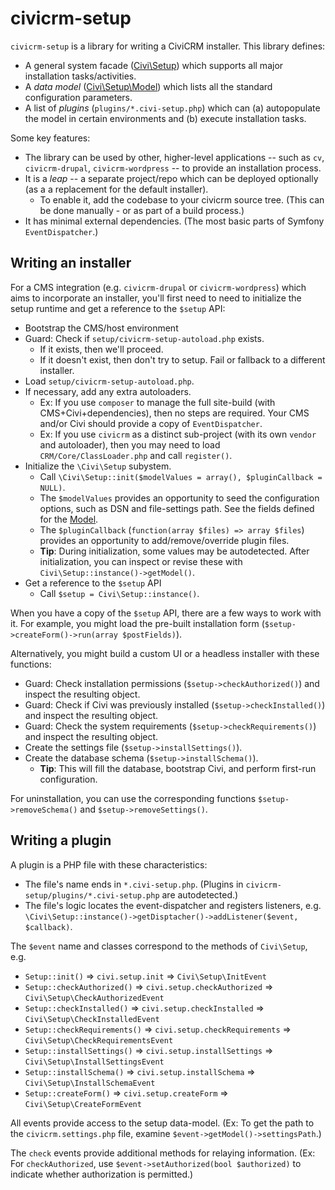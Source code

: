 # civicrm-setup

`civicrm-setup` is a library for writing a CiviCRM installer.  This library defines:

* A general system facade ([Civi\Setup](src/Setup.php)) which supports all major installation tasks/activities.
* A *data model* ([Civi\Setup\Model](src/Setup/Model.php)) which lists all the standard configuration parameters.
* A list of *plugins* (`plugins/*.civi-setup.php`) which can (a) autopopulate the model in certain environments and (b) execute installation tasks.

Some key features:

* The library can be used by other, higher-level applications -- such as `cv`, `civicrm-drupal`, `civicrm-wordpress` -- to provide an installation process.
* It is a *leap* -- a separate project/repo which can be deployed optionally (as a a replacement for the default installer).
    * To enable it, add the codebase to your civicrm source tree. (This can be done manually - or as part of a build process.)
* It has minimal external dependencies. (The most basic parts of Symfony `EventDispatcher`.)

## Writing an installer

For a CMS integration (e.g. `civicrm-drupal` or `civicrm-wordpress`) which aims to incorporate an installer, you'll
first need to need to initialize the setup runtime and get a reference to the `$setup` API:

* Bootstrap the CMS/host environment
* Guard: Check if `setup/civicrm-setup-autoload.php` exists.
    * If it exists, then we'll proceed.
    * If it doesn't exist, then don't try to setup. Fail or fallback to a different installer.
* Load `setup/civicrm-setup-autoload.php`.
* If necessary, add any extra autoloaders.
    * Ex: If you use `composer` to manage the full site-build (with CMS+Civi+dependencies), then no steps are required. Your CMS and/or Civi should provide a copy of `EventDispatcher`.
    * Ex: If you use `civicrm` as a distinct sub-project (with its own `vendor` and autoloader), then you may need to load `CRM/Core/ClassLoader.php` and call `register()`.
* Initialize the `\Civi\Setup` subystem.
    * Call `\Civi\Setup::init($modelValues = array(), $pluginCallback = NULL)`.
    * The `$modelValues` provides an opportunity to seed the configuration options, such as DSN and file-settings path. See the fields defined for the [Model](src/Setup/Model.php).
    * The `$pluginCallback` (`function(array $files) => array $files`) provides an opportunity to add/remove/override plugin files.
    * __Tip__: During initialization, some values may be autodetected. After initialization, you can inspect or revise these with `Civi\Setup::instance()->getModel()`.
* Get a reference to the `$setup` API
    * Call `$setup = Civi\Setup::instance()`.

When you have a copy of the `$setup` API, there are a few ways to work with it. For example, you might load
the pre-built installation form (`$setup->createForm()->run(array $postFields)`).

Alternatively, you might build a custom UI or a headless installer with these functions:

* Guard: Check installation permissions (`$setup->checkAuthorized()`) and inspect the resulting object.
* Guard: Check if Civi was previously installed (`$setup->checkInstalled()`) and inspect the resulting object.
* Guard: Check the system requirements (`$setup->checkRequirements()`) and inspect the resulting object.
* Create the settings file (`$setup->installSettings()`).
* Create the database schema (`$setup->installSchema()`).
    * __Tip__: This will fill the database, bootstrap Civi, and perform first-run configuration.

For uninstallation, you can use the corresponding functions `$setup->removeSchema()` and `$setup->removeSettings()`.

## Writing a plugin

A plugin is a PHP file with these characteristics:

* The file's name ends in `*.civi-setup.php`. (Plugins in `civicrm-setup/plugins/*.civi-setup.php` are autodetected.)
* The file's logic locates the event-dispatcher and registers listeners, e.g. `\Civi\Setup::instance()->getDisptacher()->addListener($event, $callback)`.

The `$event` name and classes correspond to the methods of `Civi\Setup`, e.g.

* `Setup::init()` => `civi.setup.init` => `Civi\Setup\InitEvent`
* `Setup::checkAuthorized()` => `civi.setup.checkAuthorized` => `Civi\Setup\CheckAuthorizedEvent`
* `Setup::checkInstalled()` => `civi.setup.checkInstalled` => `Civi\Setup\CheckInstalledEvent`
* `Setup::checkRequirements()` => `civi.setup.checkRequirements` => `Civi\Setup\CheckRequirementsEvent`
* `Setup::installSettings()` => `civi.setup.installSettings` => `Civi\Setup\InstallSettingsEvent`
* `Setup::installSchema()` => `civi.setup.installSchema` => `Civi\Setup\InstallSchemaEvent`
* `Setup::createForm()` => `civi.setup.createForm` => `Civi\Setup\CreateFormEvent`

All events provide access to the setup data-model. (Ex: To get the path to the `civicrm.settings.php` file,
examine `$event->getModel()->settingsPath`.) 

The `check` events provide additional methods for relaying information. (Ex: For `checkAuthorized`,
use `$event->setAuthorized(bool $authorized)` to indicate whether authorization is permitted.)
